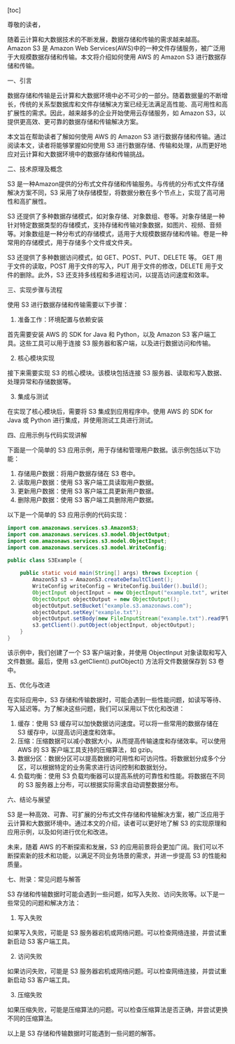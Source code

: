 
[toc]                    
                
                
尊敬的读者，

随着云计算和大数据技术的不断发展，数据存储和传输的需求越来越高。 Amazon S3 是 Amazon Web Services(AWS)中的一种文件存储服务，被广泛用于大规模数据存储和传输。本文将介绍如何使用 AWS 的 Amazon S3 进行数据存储和传输。

一、引言

数据存储和传输是云计算和大数据环境中必不可少的一部分。随着数据量的不断增长，传统的关系型数据库和文件存储解决方案已经无法满足高性能、高可用性和高扩展性的需求。因此，越来越多的企业开始使用云存储服务，如 Amazon S3，以提供更高效、更可靠的数据存储和传输解决方案。

本文旨在帮助读者了解如何使用 AWS 的 Amazon S3 进行数据存储和传输。通过阅读本文，读者将能够掌握如何使用 S3 进行数据存储、传输和处理，从而更好地应对云计算和大数据环境中的数据存储和传输挑战。

二、技术原理及概念

S3 是一种Amazon提供的分布式文件存储和传输服务。与传统的分布式文件存储解决方案不同，S3 采用了块存储模型，将数据分散在多个节点上，实现了高可用性和高扩展性。

S3 还提供了多种数据存储模式，如对象存储、对象数组、卷等。对象存储是一种针对特定数据类型的存储模式，支持存储和传输对象数据，如图片、视频、音频等。对象数组是一种分布式的存储模式，适用于大规模数据存储和传输。卷是一种常用的存储模式，用于存储多个文件或文件夹。

S3 还提供了多种数据访问模式，如 GET、POST、PUT、DELETE 等。 GET 用于文件的读取，POST 用于文件的写入，PUT 用于文件的修改，DELETE 用于文件的删除。此外，S3 还支持多线程和多进程访问，以提高访问速度和效率。

三、实现步骤与流程

使用 S3 进行数据存储和传输需要以下步骤：

1. 准备工作：环境配置与依赖安装

首先需要安装 AWS 的 SDK for Java 和 Python，以及 Amazon S3 客户端工具。这些工具可以用于连接 S3 服务器和客户端，以及进行数据访问和传输。

2. 核心模块实现

接下来需要实现 S3 的核心模块。该模块包括连接 S3 服务器、读取和写入数据、处理异常和存储数据等。

3. 集成与测试

在实现了核心模块后，需要将 S3 集成到应用程序中。使用 AWS 的 SDK for Java 或 Python 进行集成，并使用测试工具进行测试。

四、应用示例与代码实现讲解

下面是一个简单的 S3 应用示例，用于存储和管理用户数据。该示例包括以下功能：

1. 存储用户数据：将用户数据存储在 S3 卷中。
2. 读取用户数据：使用 S3 客户端工具读取用户数据。
3. 更新用户数据：使用 S3 客户端工具更新用户数据。
4. 删除用户数据：使用 S3 客户端工具删除用户数据。

以下是一个简单的 S3 应用示例的代码实现：
```java
import com.amazonaws.services.s3.AmazonS3;
import com.amazonaws.services.s3.model.ObjectOutput;
import com.amazonaws.services.s3.model.ObjectInput;
import com.amazonaws.services.s3.model.WriteConfig;

public class S3Example {
    
    public static void main(String[] args) throws Exception {
        AmazonS3 s3 = AmazonS3.createDefaultClient();
        WriteConfig writeConfig = WriteConfig.builder().build();
        ObjectInput objectInput = new ObjectInput("example.txt", writeConfig);
        ObjectOutput objectOutput = new ObjectOutput();
        objectOutput.setBucket("example.s3.amazonaws.com");
        objectOutput.setKey("example.txt");
        objectOutput.setBody(new FileInputStream("example.txt").read字节());
        s3.getClient().putObject(objectInput, objectOutput);
    }
}
```
该示例中，我们创建了一个 S3 客户端对象，并使用 ObjectInput 对象读取和写入文件数据。最后，使用 s3.getClient().putObject() 方法将文件数据保存到 S3 卷中。

五、优化与改进

在实际应用中，S3 存储和传输数据时，可能会遇到一些性能问题，如读写等待、写入延迟等。为了解决这些问题，我们可以采用以下优化和改进：

1. 缓存：使用 S3 缓存可以加快数据访问速度。可以将一些常用的数据存储在 S3 缓存中，以提高访问速度和效率。
2. 压缩：压缩数据可以减小数据大小，从而提高传输速度和存储效率。可以使用 AWS 的 S3 客户端工具支持的压缩算法，如 gzip。
3. 数据分区：数据分区可以提高数据的可用性和可访问性。将数据划分成多个分区，可以根据特定的业务需求进行访问控制和数据划分。
4. 负载均衡：使用 S3 负载均衡器可以提高系统的可靠性和性能。将数据在不同的 S3 服务器上分布，可以根据实际需求自动调整数据分布。

六、结论与展望

S3 是一种高效、可靠、可扩展的分布式文件存储和传输解决方案，被广泛应用于云计算和大数据环境中。通过本文的介绍，读者可以更好地了解 S3 的实现原理和应用示例，以及如何进行优化和改进。

未来，随着 AWS 的不断探索和发展，S3 的应用前景将会更加广阔。我们可以不断探索新的技术和功能，以满足不同业务场景的需求，并进一步提高 S3 的性能和质量。

七、附录：常见问题与解答

S3 存储和传输数据时可能会遇到一些问题，如写入失败、访问失败等。以下是一些常见的问题和解决方法：

1. 写入失败

如果写入失败，可能是 S3 服务器宕机或网络问题。可以检查网络连接，并尝试重新启动 S3 客户端工具。

2. 访问失败

如果访问失败，可能是 S3 服务器宕机或网络问题。可以检查网络连接，并尝试重新启动 S3 客户端工具。

3. 压缩失败

如果压缩失败，可能是压缩算法的问题。可以检查压缩算法是否正确，并尝试更换不同的压缩算法。

以上是 S3 存储和传输数据时可能遇到一些问题的解答。

